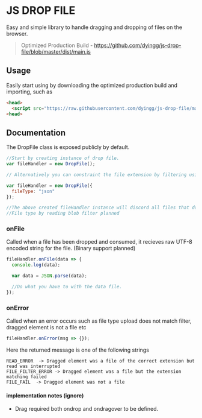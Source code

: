 # JS DROP FILE

Easy and simple library to handle dragging and dropping of files on the browser.


>Optimized Production Build - https://github.com/dyingg/js-drop-file/blob/master/dist/main.js

## Usage

Easily start using by downloading the optimized production build and importing, such as

```html
<head>
  <script src="https://raw.githubusercontent.com/dyingg/js-drop-file/master/dist/main.js"> </script>
<head>
```


## Documentation

The DropFile class is exposed publicly by default.

```js
//Start by creating instance of drop file.
var fileHandler = new DropFile();

// Alternatively you can constraint the file extension by filtering using

var fileHandler = new DropFile({
  fileType: "json"
});

//The above created fileHandler instance will discord all files that do not have the extension .json
//File type by reading blob filter planned
```

### onFile

Called when a file has been dropped and consumed, it recieves raw UTF-8 encoded string for the file.
(Binary support planned)

```js
fileHandler.onFile(data => {
  console.log(data);

  var data = JSON.parse(data);

  //Do what you have to with the data file.
});
```

### onError

Called when an error occurs such as file type upload does not match filter, dragged element is not a file etc

```js
fileHandler.onError(msg => {});
```

Here the returned message is one of the following strings

    READ_ERROR  -> Dragged element was a file of the correct extension but read was interrupted
    FILE_FILTER_ERROR -> Dragged element was a file but the extension matching failed
    FILE_FAIL  -> Dragged element was not a file

#### implementation notes (ignore)

- Drag required both ondrop and ondragover to be defined.
